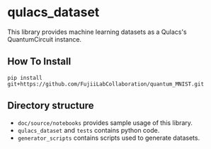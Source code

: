 # qulacs_dataset

This library provides machine learning datasets as a Qulacs's QuantumCircuit instance.

## How To Install

```
pip install git+https://github.com/FujiiLabCollaboration/quantum_MNIST.git
```

## Directory structure
- `doc/source/notebooks` provides sample usage of this library.
- `qulacs_dataset` and `tests` contains python code.
- `generator_scripts` contains scripts used to generate datasets.
